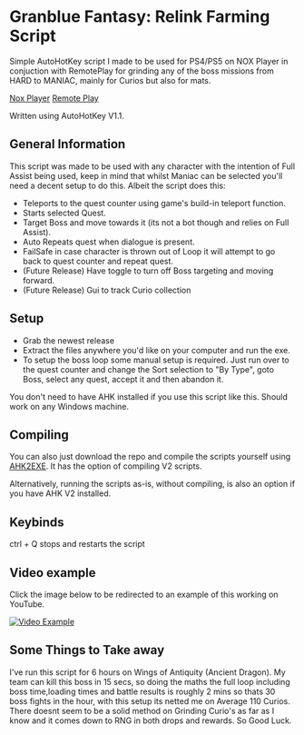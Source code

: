 # Granblue Fantasy: Relink Farming Script
Simple AutoHotKey script I made to be used for PS4/PS5 on NOX Player in conjuction with RemotePlay for grinding any of the boss missions from HARD to MANIAC, mainly for Curios but also for mats.

[Nox Player](https://www.bignox.com/)
[Remote Play](https://play.google.com/store/apps/details?id=psplay.grill.com&hl=en_AU&gl=US)

Written using AutoHotKey V1.1.
## General Information
This script was made to be used with any character with the intention of Full Assist being used, keep in mind that whilst Maniac can be selected you'll need a decent setup to do this. Albeit the script does this:
- Teleports to the quest counter using game's build-in teleport function.
- Starts selected Quest.
- Target Boss and move towards it (its not a bot though and relies on Full Assist).
- Auto Repeats quest when dialogue is present.
- FailSafe in case character is thrown out of Loop it will attempt to go back to quest counter and repeat quest.
- (Future Release) Have toggle to turn off Boss targeting and moving forward.
- (Future Release) Gui to track Curio collection

## Setup
- Grab the newest release
- Extract the files anywhere you'd like on your computer and run the exe.
- To setup the boss loop some manual setup is required. Just run over to the quest counter and change the Sort selection to "By Type", goto Boss, select any quest, accept it and then abandon it.

You don't need to have AHK installed if you use this script like this. Should work on any Windows machine.

## Compiling
You can also just download the repo and compile the scripts yourself using [AHK2EXE](https://github.com/AutoHotkey/Ahk2Exe/releases/tag/Ahk2Exe1.1.37.01c). It has the option of compiling V2 scripts.

Alternatively, running the scripts as-is, without compiling, is also an option if you have AHK V2 installed.

## Keybinds
ctrl + Q stops and restarts the script

## Video example
Click the image below to be redirected to an example of this working on YouTube.

[![Video Example](https://img.youtube.com/vi/vcAemD-vFag/0.jpg)](https://www.youtube.com/watch?v=vcAemD-vFag "Video Example")

## Some Things to Take away
I've run this script for 6 hours on Wings of Antiquity (Ancient Dragon). My team can kill this boss in 15 secs, so doing the maths the full loop including boss time,loading times and battle results is roughly 2 mins so thats 30 boss fights
in the hour, with this setup its netted me on Average 110 Curios. There doesnt seem to be a solid method on Grinding Curio's as far as I know and it comes down to RNG in both drops and rewards. So Good Luck.
